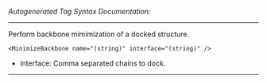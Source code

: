 _Autogenerated Tag Syntax Documentation:_

---
Perform backbone mimimization of a docked structure.

```
<MinimizeBackbone name="(string)" interface="(string)" />
```

-   interface: Comma separated chains to dock.

---
